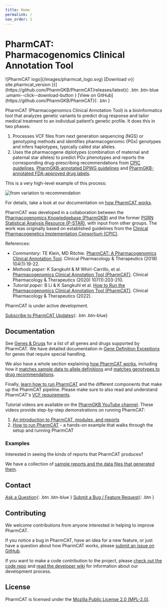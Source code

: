 ```yaml
---
title: Home
permalink: /
nav_order: 1
---
```


# PharmCAT:<br />Pharmacogenomics Clinical Annotation Tool

<span class="logoDiv">
<span class="logoDiv__logo">![PharmCAT logo](/images/pharmcat_logo.svg)</span>
<span class="logoDiv__links">
<span>[Download v{{ site.pharmcat_version }}](https://github.com/PharmGKB/PharmCAT/releases/latest){: .btn .btn-blue .umami--click--download-button }</span>
<span>[View on GitHub](https://github.com/PharmGKB/PharmCAT){: .btn }</span>
</span>
</span>

PharmCAT (Pharmacogenomics Clinical Annotation Tool) is a bioinformatics tool that analyzes genetic variants to predict
drug response and tailor medical treatment to an individual patient’s genetic profile. It does this in two phases:

1. Processes VCF files from next generation sequencing (NGS) or genotyping methods and identifies pharmacogenomic (PGx)
   genotypes and infers haplotypes, typically called star alleles.
2. Uses the pharmacogene diplotypes (combination of maternal and paternal star alleles) to predict PGx phenotypes and
   reports the corresponding drug-prescribing recommendations from [CPIC guidelines](https://cpicpgx.org/guidelines/),
   [PharmGKB-annotated DPWG guidelines](https://www.pharmgkb.org/page/dpwg) and
   [PharmGKB-annotated FDA-approved drug labels](https://www.pharmgkb.org/page/drugLabelLegend).

This is a very high-level example of this process:

<img src="/images/translation.svg" class="img-translation" alt="from variation to recommendation" />

For details, take a look at our documentation on [how PharmCAT works](/methods).

PharmCAT was developed in a collaboration between the [Pharmacogenomics Knowledgebase (PharmGKB)](https://www.pharmgkb.org)
and the former [PGRN Statistical Analysis Resource (P-STAR)](https://ritchielab.org/pgrn-star/), with input from other
groups. The work was originally based on established guidelines from the
[Clinical Pharmacogenetics Implementation Consortium (CPIC)](https://cpicpgx.org). 

References:
- _Commentary:_ TE Klein, MD Ritchie. [PharmCAT: A Pharmacogenomics Clinical Annotation Tool](https://dx.doi.org/10.1002/cpt.928). Clinical Pharmacology & Therapeutics (2018) 104(1):19-22.
- _Methods paper:_ K Sangkuhl & M Whirl-Carrillo, et al. [Pharmacogenomics Clinical Annotation Tool (PharmCAT)](https://www.ncbi.nlm.nih.gov/pmc/articles/PMC6977333). Clinical Pharmacology & Therapeutics (2020) 107(1):203-210.
- _Tutorial paper:_ B Li & K Sangkuhl et al. [How to Run the Pharmacogenomics Clinical Annotation Tool (PharmCAT)](https://ascpt.onlinelibrary.wiley.com/doi/10.1002/cpt.2790). Clinical Pharmacology & Therapeutics (2022).

PharmCAT is under active development.

[Subscribe to PharmCAT Updates](https://pharmgkb.us10.list-manage.com/subscribe?u=c46dea014a68524407fdbffa1&id=d0d1ec73ab){: .btn .btn-blue}


## Documentation

See [Genes & Drugs](/Genes-Drugs) for a list of all genes and drugs supported by PharmCAT.
We have detailed documentation in [Gene Definition Exceptions](/methods/Gene-Definition-Exceptions) for genes that
require special handling.

We also have a whole section explaining [how PharmCAT works](/methods), including how it
[matches sample data to allele definitions](/methods/NamedAlleleMatcher-101)
and [matches genotypes to drug recommendations](/methods/Matching-Recommendations).

Finally, [learn how to run PharmCAT](/using) and the different components that make up the PharmCAT pipeline.
Please make sure to also read and understand PharmCAT's [VCF requirements](/using/VCF-Requirements).

Tutorial videos are available on the [PharmGKB YouTube channel](https://www.youtube.com/channel/UCnYHYK_5HD1Lt2N_B4FsTYQ).
These videos provide step-by-step demonstrations on running PharmCAT:

1. [An introduction to PharmCAT, modules, and reports](https://youtu.be/PjVdtMp8oRI?si=mRaiaU6EVEEd6dJL)
2. [How to run PharmCAT](https://youtu.be/d1IZPLOrPOE?si=LREY8RI-wz-5PoqN) - a hands-on example that walks through the setup and running PharmCAT


### Examples

Interested in seeing the kinds of reports that PharmCAT produces?

We have a collection of [sample reports and the data files that generated them](examples). 


## Contact

[Ask a Question](mailto:pharmcat@pharmgkb.org){: .btn .btn-blue }
[Submit a Bug / Feature Request](https://github.com/PharmGKB/PharmCAT/issues/new){: .btn }


## Contributing

We welcome contributions from anyone interested in helping to improve PharmCAT.

If you notice a bug in PharmCAT, have an idea for a new feature, or just have a question about how PharmCAT works,
please [submit an issue on GitHub](https://github.com/PharmGKB/PharmCAT/issues).

If you want to make a code contribution to the project, please
[check out the code repo](https://github.com/PharmGKB/PharmCAT) and
[read the developer wiki](https://github.com/PharmGKB/PharmCAT/wiki) for information about our development process.


## License

PharmCAT is licensed under the [Mozilla Public License 2.0 (MPL-2.0)](https://github.com/PharmGKB/PharmCAT/blob/main/LICENSE).
